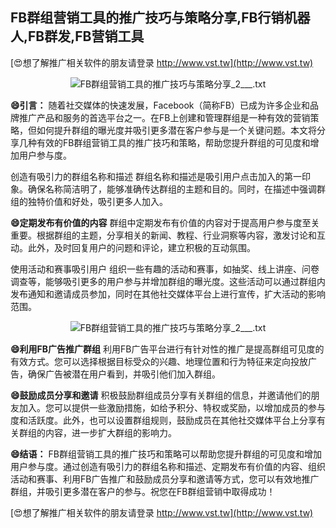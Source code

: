 ## **FB群组营销工具的推广技巧与策略分享,FB行销机器人,FB群发,FB营销工具**

[😍想了解推广相关软件的朋友请登录 http://www.vst.tw](http://www.vst.tw)

 <center><img src="https://vst.tw/MP4/tuiguang/png/7.png" alt="FB群组营销工具的推广技巧与策略分享_2___.txt"></center>

**😄引言：**
随着社交媒体的快速发展，Facebook（简称FB）已成为许多企业和品牌推广产品和服务的首选平台之一。在FB上创建和管理群组是一种有效的营销策略，但如何提升群组的曝光度并吸引更多潜在客户参与是一个关键问题。本文将分享几种有效的FB群组营销工具的推广技巧和策略，帮助您提升群组的可见度和增加用户参与度。

创造有吸引力的群组名称和描述
群组名称和描述是吸引用户点击加入的第一印象。确保名称简洁明了，能够准确传达群组的主题和目的。同时，在描述中强调群组的独特价值和好处，吸引更多人加入。

**😄定期发布有价值的内容**
群组中定期发布有价值的内容对于提高用户参与度至关重要。根据群组的主题，分享相关的新闻、教程、行业洞察等内容，激发讨论和互动。此外，及时回复用户的问题和评论，建立积极的互动氛围。

使用活动和赛事吸引用户
组织一些有趣的活动和赛事，如抽奖、线上讲座、问卷调查等，能够吸引更多的用户参与并增加群组的曝光度。这些活动可以通过群组内发布通知和邀请成员参加，同时在其他社交媒体平台上进行宣传，扩大活动的影响范围。

 <center><img src="https://vst.tw/MP4/tuiguang/png/8.png" alt="FB群组营销工具的推广技巧与策略分享_2___.txt"></center>

**😄利用FB广告推广群组**
利用FB广告平台进行有针对性的推广是提高群组可见度的有效方式。您可以选择根据目标受众的兴趣、地理位置和行为特征来定向投放广告，确保广告被潜在用户看到，并吸引他们加入群组。

**😄鼓励成员分享和邀请**
积极鼓励群组成员分享有关群组的信息，并邀请他们的朋友加入。您可以提供一些激励措施，如给予积分、特权或奖励，以增加成员的参与度和活跃度。此外，也可以设置群组规则，鼓励成员在其他社交媒体平台上分享有关群组的内容，进一步扩大群组的影响力。

**😄结语：**
FB群组营销工具的推广技巧和策略可以帮助您提升群组的可见度和增加用户参与度。通过创造有吸引力的群组名称和描述、定期发布有价值的内容、组织活动和赛事、利用FB广告推广和鼓励成员分享和邀请等方式，您可以有效地推广群组，并吸引更多潜在客户的参与。祝您在FB群组营销中取得成功！

[😍想了解推广相关软件的朋友请登录 http://www.vst.tw](http://www.vst.tw)




